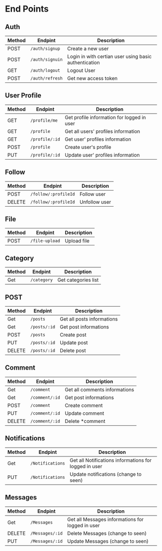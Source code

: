# End Points 

## Auth

| Method | Endpint         | Description                                           |
| ------ | --------------- | ----------------------------------------------------- |
| POST   | `/auth/signup`  | Create a new user                                     |
| POST   | `/auth/signuin` | Login in with certian user using basic authentication |
| GET    | `/auth/logout`  | Logout User                                           |
| POST   | `/auth/refresh` | Get new access token                                  |

## User Profile

| Method | Endpint        | Description                                |
| ------ | -------------- | ------------------------------------------ |
| GET    | `/profile/me`  | Get profile information for logged in user |
| GET    | `/profile`     | Get all users' profiles information        |
| GET    | `/profile/:id` | Get user' profiles information             |
| POST   | `/profile`     | Create user's profile                      |
| PUT    | `/profile/:id` | Update user' profiles information          |

## Follow

| Method | Endpint              | Description   |
| ------ | -------------------- | ------------- |
| POST   | `/follow/:profileId` | Follow user   |
| DELETE | `/follow/:profileId` | Unfollow user |

## File

| Method | Endpint        | Description |
| ------ | -------------- | ----------- |
| POST   | `/file-upload` | Upload file |

## Category

| Method | Endpint     | Description         |
| ------ | ----------- | ------------------- |
| Get    | `/category` | Get categories list |

## POST

| Method | Endpint      | Description                |
| ------ | ------------ | -------------------------- |
| Get    | `/posts`     | Get all posts informations |
| Get    | `/posts/:id` | Get post informations      |
| POST   | `/posts`     | Create post                |
| PUT    | `/posts/:id` | Update post                |
| DELETE | `/posts/:id` | Delete post                |

## Comment

| Method | Endpint        | Description                   |
| ------ | -------------- | ----------------------------- |
| Get    | `/comment`     | Get all comments informations |
| Get    | `/comment/:id` | Get post informations         |
| POST   | `/comment`     | Create comment                |
| PUT    | `/comment/:id` | Update comment                |
| DELETE | `/comment/:id` | Delete *comment               |

## Notifications

| Method | Endpint          | Description                                           |
| ------ | ---------------- | ----------------------------------------------------- |
| Get    | `/Notifications` | Get all Notifications informations for logged in user |
| PUT    | `/Notifications` | Update notifications (change to seen)                 |

## Messages

| Method | Endpint         | Description                                      |
| ------ | --------------- | ------------------------------------------------ |
| Get    | `/Messages`     | Get all Messages informations for logged in user |
| DELETE | `/Messages/:id` | Delete Messages (change to seen)                 |
| PUT    | `/Messages/:id` | Update Messages (change to seen)                 |